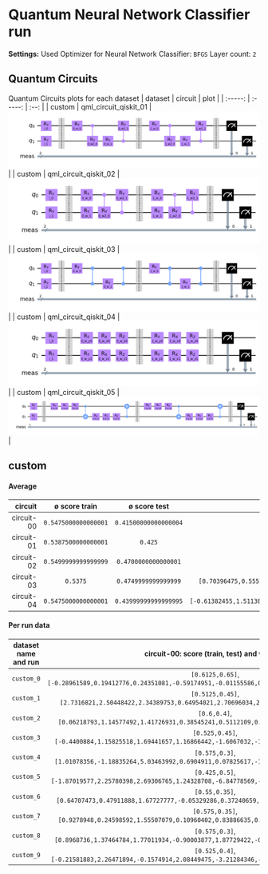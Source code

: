 # Quantum Neural Network Classifier run

**Settings:**
Used Optimizer for Neural Network Classifier: `BFGS`
Layer count: `2`

## Quantum Circuits
Quantum Circuits plots for each dataset
| dataset | circuit | plot |
| :-----: | :-----: | :--: |
| custom | qml_circuit_qiskit_01 | <img src="assets/custom-qml_circuit_qiskit_01-(2,2)-02-05-2022_20-58-38.png" alt="qml_circuit_qiskit_01" /> |
| custom | qml_circuit_qiskit_02 | <img src="assets/custom-qml_circuit_qiskit_02-(2,2)-02-05-2022_20-58-38.png" alt="qml_circuit_qiskit_02" /> |
| custom | qml_circuit_qiskit_03 | <img src="assets/custom-qml_circuit_qiskit_03-(2,2)-02-05-2022_20-58-38.png" alt="qml_circuit_qiskit_03" /> |
| custom | qml_circuit_qiskit_04 | <img src="assets/custom-qml_circuit_qiskit_04-(2,2)-02-05-2022_20-58-38.png" alt="qml_circuit_qiskit_04" /> |
| custom | qml_circuit_qiskit_05 | <img src="assets/custom-qml_circuit_qiskit_05-(2,2)-02-05-2022_20-58-38.png" alt="qml_circuit_qiskit_05" /> |


## custom
#### Average
| circuit | ø score train | ø score test | ø weights |
| ------: | :-----------: | :----------: | :-------: |
| circuit-00 | `0.5475000000000001` | `0.41500000000000004` | `[0.34607778,1.0436565,1.82717783,0.47864529,-0.52938936,0.00775474,1.9371886,1.16852633]` |
| circuit-01 | `0.5387500000000001` | `0.425` | `[0.80207494,0.62247236,1.0332042,0.02451684,1.04727364,-0.00512607,1.49101021,0.825898]` |
| circuit-02 | `0.5499999999999999` | `0.4700000000000001` | `[-0.58358035,-1.10989698,0.94398099,-3.3229617]` |
| circuit-03 | `0.5375` | `0.4749999999999999` | `[0.70396475,0.55528012,0.79513039,0.03867265,0.24790695,0.23483555,0.4127233,0.10834892,0.78526247,0.52193091,0.55935823,0.65928375]` |
| circuit-04 | `0.5475000000000001` | `0.43999999999999995` | `[-0.61382455,1.51130506,-0.21348494,-5.18469293,1.31502351,0.42566553,1.52681587,0.58778927,-0.33928536,0.63918092,0.34391584,0.49816904]` |


#### Per run data
| dataset name and run | circuit-00: score (train, test) and weights  | circuit-01: score (train, test) and weights  | circuit-02: score (train, test) and weights  | circuit-03: score (train, test) and weights  | circuit-04: score (train, test) and weights  |
| :----------: | :--------: | :--------: | :--------: | :--------: | :--------: |
| `custom_0` | `[0.6125,0.65]`, `[-0.28961589,0.19412776,0.24351081,-0.59174951,-0.01155586,0.96160197,-0.23392438,-0.99123038]` | `[0.575,0.6]`, `[1.00983105,-0.19946962,2.23656885,-0.14028907,0.77757411,-0.50717001,2.07455164,0.43085269]` | `[0.5875,0.7]`, `[-13.60511058,-11.58102802,-12.75580839,-20.79628212]` | `[0.5125,0.5]`, `[-0.07204485,1.21399265,0.78240499,0.24734292,0.10356542,1.29821931,-0.0384019,1.89745186,0.39098803,0.09338268,0.80647296,0.1807432]` | `[0.5875,0.65]`, `[0.0055735,-0.60855208,-0.06949284,-0.89478624,0.25556376,0.18606759,0.4699539,0.09509044,0.83572015,0.26297069,0.6278199,0.07078532]` |
| `custom_1` | `[0.5125,0.45]`, `[2.7316821,2.50448422,2.34389753,0.64954021,2.70696034,2.7987283,0.99250184,0.83174362]` | `[0.525,0.5]`, `[2.09562982,1.11080198,-2.837507,-2.08470677,3.60525865,0.24259988,-1.57025498,-0.99833865]` | `[0.525,0.5]`, `[-0.44344982,0.08172817,-0.02706152,-0.5286024]` | `[0.5625,0.55]`, `[1.71154669,-0.11640996,0.03542429,0.91385276,0.79153899,0.24789563,1.3534154,-0.03131654,0.61941901,0.93748214,0.6804073,0.68581969]` | `[0.525,0.5]`, `[0.47856401,-0.05799364,-0.20030889,-0.13675812,-0.2786417,0.04592766,0.31093806,0.75389806,0.71692824,0.38377295,0.44266879,0.67274935]` |
| `custom_2` | `[0.6,0.4]`, `[0.06218793,1.14577492,1.41726931,0.38545241,0.5112109,0.38496693,0.86952756,1.15307482]` | `[0.6125,0.5]`, `[1.84163741,1.394908,0.7008819,0.23307666,-0.27353796,0.71959849,1.99291109,1.976156]` | `[0.6,0.5]`, `[-1.68775715,-3.35227379,4.49159768,-4.18831188]` | `[0.5875,0.5]`, `[-0.29769678,0.4487205,-0.1185617,-0.18878344,-0.05453472,0.17563978,0.20640832,-0.21560378,0.13733633,-0.89368902,0.91634255,0.21855818]` | `[0.5875,0.5]`, `[-14.12723959,-2.07745563,1.23018349,-6.44053181,10.97518151,0.74263057,-1.2079799,0.31187484,-2.15457214,1.87358949,-0.36408664,0.20386584]` |
| `custom_3` | `[0.525,0.45]`, `[-0.4400884,1.15825518,1.69441657,1.16866442,-1.6067032,-1.62420918,2.07719728,1.82585327]` | `[0.5375,0.45]`, `[0.70758062,1.27610996,1.77831645,0.008762,-0.02657653,0.8760506,1.83066838,1.08959178]` | `[0.4125,0.5]`, `[-0.1132626,-2.36037618,2.14197344,-3.45558656]` | `[0.5625,0.5]`, `[0.00384736,0.97996672,0.71607631,-0.20968851,0.65637646,1.43328018,0.06298017,1.62464642,-0.05912078,-0.03727427,-0.01162757,0.59103462]` | `[0.5,0.4]`, `[-0.20467697,0.46167168,-5.9934118,-2.22706648,-0.57802001,0.59112784,-0.06423487,0.58898047,6.38643133,0.49387332,-0.44502124,0.75017551]` |
| `custom_4` | `[0.575,0.3]`, `[1.01078356,-1.18835264,5.03463992,0.6904911,0.07825617,-1.02527273,4.68527338,0.27319603]` | `[0.575,0.2]`, `[1.12224655,0.10129447,1.07102547,2.97624614,0.20346564,-1.77228944,2.58031449,3.62802154]` | `[0.6125,0.35]`, `[6.90648366,8.51840566,9.02302327,1.55924953]` | `[0.475,0.55]`, `[0.68612485,0.91490584,1.1193259,0.73076092,0.23855894,0.74831043,0.27174522,0.41674767,0.60078472,0.65766273,0.94463709,0.01094553]` | `[0.5375,0.4]`, `[-0.9163321,-0.03658145,-1.47523213,-3.28949834,0.84486803,-0.2136795,3.03555723,0.78380129,2.45673808,0.93012454,0.66735961,0.73068045]` |
| `custom_5` | `[0.425,0.5]`, `[-1.87019577,2.25780398,2.69306765,1.24328708,-6.84778569,-0.48072471,4.46141778,3.41321413]` | `[0.4875,0.5]`, `[-0.4051131,0.77701502,1.60023235,-1.18846347,1.26444447,-0.56758002,1.65228048,1.50320629]` | `[0.5375,0.55]`, `[1.72527919,-2.0003325,3.3314658,-3.43125918]` | `[0.5375,0.5]`, `[1.39623018,0.06628185,1.74149822,0.44496084,-0.45110428,0.43831538,0.5407754,-0.44441226,1.863538,0.65406189,0.66689312,1.1225901]` | `[0.475,0.5]`, `[0.82714463,1.80508516,0.49242823,-1.57522026,0.97423502,0.68648557,0.72979236,1.1759059,-0.68417901,0.73888242,0.34184836,0.2911727]` |
| `custom_6` | `[0.55,0.35]`, `[0.64707473,0.47911888,1.67727777,-0.05329286,0.37240659,0.33896948,1.9147378,0.76814008]` | `[0.525,0.4]`, `[0.42362121,0.19078151,1.76066084,0.13123246,0.99177052,-0.05066589,1.79448355,-0.17647737]` | `[0.525,0.5]`, `[0.78305325,-1.0959277,0.27369248,-0.81464208]` | `[0.4875,0.4]`, `[1.48685546,0.53831513,0.4212555,0.82387196,0.60461944,-0.17800178,1.55432956,-0.03207158,0.23132912,0.53915617,0.07159038,0.47913974]` | `[0.5625,0.35]`, `[-1.74458143,11.67045198,-2.628193,-19.79981189,2.39430348,-0.33569211,14.80637188,0.87363541,0.97500398,2.01769706,-0.396776,0.8520168]` |
| `custom_7` | `[0.575,0.35]`, `[0.9278948,0.24598592,1.55507079,0.10960402,0.83886635,0.31354367,1.46372175,0.10159142]` | `[0.525,0.4]`, `[-0.00853839,-0.23570901,1.68701561,-0.46369314,2.08502977,-0.03386052,2.02489191,-0.33585448]` | `[0.6,0.35]`, `[0.68326448,1.44022382,3.01289686,-0.18469598]` | `[0.5875,0.35]`, `[5.60153977e-02,8.89693025e-01,2.48982590e-01,9.24738772e-02,2.30966346e-01,1.39856099e+00,-5.24381973e-02,1.70306365e+00,-1.38109883e-03,4.45500537e-01,3.45793430e-01,7.50067035e-01]` | `[0.5625,0.35]`, `[4.59859815e+00,4.59159408e+00,6.51214596e+00,-1.51077279e+01,1.27470583e+00,1.95009029e+00,1.00100157e+00,-2.16881204e-01,-1.10060724e+01,-3.66789399e-01,7.17034200e-03,4.68278473e-01]` |
| `custom_8` | `[0.575,0.3]`, `[0.8968736,1.37464784,1.77011934,-0.90003877,1.87729422,-0.96902192,2.13392459,1.41665644]` | `[0.5,0.3]`, `[0.2914946,1.03457433,0.34501322,0.84389241,1.22042355,0.73281649,0.98606376,0.90139143]` | `[0.5625,0.3]`, `[-0.34420888,-0.09369263,-0.12521559,-0.27245001]` | `[0.5375,0.3]`, `[0.27858518,0.1628886,1.02319727,-0.18723906,1.63610019,-0.39520621,1.47347069,-0.16652651,0.38152878,0.15667868,0.5919375,1.05779894]` | `[0.575,0.3]`, `[0.57801624,0.14031299,0.69604473,-1.2644556,-0.96383345,0.1963463,-1.01717775,0.610638,0.1353691,-0.03813132,0.61671943,0.44117551]` |
| `custom_9` | `[0.525,0.4]`, `[-0.21581883,2.26471894,-0.1574914,2.08449475,-3.21284346,-0.62103444,1.00750836,2.89302386]` | `[0.525,0.4]`, `[0.94235961,0.77441695,1.98983434,-0.07088882,0.62488421,0.30923969,1.54419177,0.24043076]` | `[0.5375,0.45]`, `[0.25990494,-0.6556966,0.07324585,-1.11703634]` | `[0.525,0.6]`, `[1.79018399,0.45444681,1.9817005,-2.2808258,-1.27701733,-2.81865822,-1.24505164,-3.66848971,3.68820263,2.66634756,0.58113549,1.49614045]` | `[0.5625,0.45]`, `[4.36668804,-0.77548244,-0.69901313,-1.11107264,-1.74812736,0.40735108,-2.79606373,0.9009495,-1.05422093,0.09581942,1.94145586,0.50079045]` |



